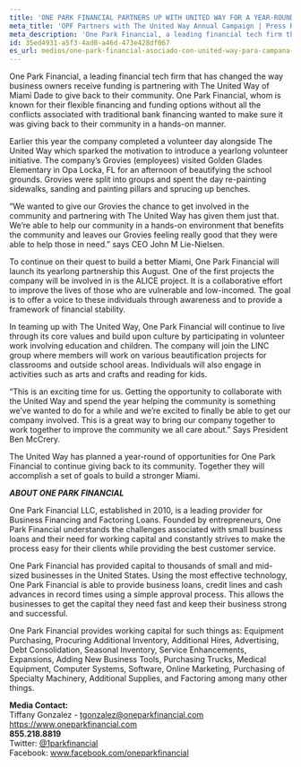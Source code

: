 ```yaml
---
title: 'ONE PARK FINANCIAL PARTNERS UP WITH UNITED WAY FOR A YEAR-ROUND CAMPAIGN'
meta_title: 'OPF Partners with The United Way Annual Campaign | Press Release'
meta_description: 'One Park Financial, a leading financial tech firm that has changed the way business owners receive funding is partnering with The United Way of Miami Dade to give back to their community.'
id: 35ed4931-a5f3-4ad0-a46d-473e428df067
es_url: medios/one-park-financial-asociado-con-united-way-para-campana-durante-todo-el-ano
---
```

One Park Financial, a leading financial tech firm that has changed the way business owners receive funding is partnering with The United Way of Miami Dade to give back to their community. One Park Financial, whom is known for their flexible financing and funding options without all the conflicts associated with traditional bank financing wanted to make sure it was giving back to their community in a hands-on manner.

Earlier this year the company completed a volunteer day alongside The United Way which sparked the motivation to introduce a yearlong volunteer initiative. The company’s Grovies (employees) visited Golden Glades Elementary in Opa Locka, FL for an afternoon of beautifying the school grounds. Grovies were split into groups and spent the day re-painting sidewalks, sanding and painting pillars and sprucing up benches.

“We wanted to give our Grovies the chance to get involved in the community and partnering with The United Way has given them just that. We’re able to help our community in a hands-on environment that benefits the community and leaves our Grovies feeling really good that they were able to help those in need.” says CEO John M Lie-Nielsen.

To continue on their quest to build a better Miami, One Park Financial will launch its yearlong partnership this August. One of the first projects the company will be involved in is the ALICE project. It is a collaborative effort to improve the lives of those who are vulnerable and low-incomed. The goal is to offer a voice to these individuals through awareness and to provide a framework of financial stability.

In teaming up with The United Way, One Park Financial will continue to live through its core values and build upon culture by participating in volunteer work involving education and children. The company will join the LINC group where members will work on various beautification projects for classrooms and outside school areas. Individuals will also engage in activities such as arts and crafts and reading for kids.

“This is an exciting time for us. Getting the opportunity to collaborate with the United Way and spend the year helping the community is something we’ve wanted to do for a while and we’re excited to finally be able to get our company involved. This is a great way to bring our company together to work together to improve the community we all care about.” Says President Ben McCrery.

The United Way has planned a year-round of opportunities for One Park Financial to continue giving back to its community. Together they will accomplish a set of goals to build a stronger Miami.

<strong><em>ABOUT ONE PARK FINANCIAL </em></strong>

One Park Financial LLC, established in 2010, is a leading provider for Business Financing and Factoring Loans. Founded by entrepreneurs, One Park Financial understands the challenges associated with small business loans and their need for working capital and constantly strives to make the process easy for their clients while providing the best customer service.

One Park Financial has provided capital to thousands of small and mid-sized businesses in the United States. Using the most effective technology, One Park Financial is able to provide business loans, credit lines and cash advances in record times using a simple approval process. This allows the businesses to get the capital they need fast and keep their business strong and successful.

One Park Financial provides working capital for such things as: Equipment Purchasing, Procuring Additional Inventory, Additional Hires, Advertising, Debt Consolidation, Seasonal Inventory, Service Enhancements, Expansions, Adding New Business Tools, Purchasing Trucks, Medical Equipment, Computer Systems, Software, Online Marketing, Purchasing of Specialty Machinery, Additional Supplies, and Factoring among many other things.

**Media Contact:** 
<br/>
Tiffany Gonzalez - tgonzalez@oneparkfinancial.com
<br/>
<a href="https://www.oneparkfinancial.com/">https://www.oneparkfinancial.com</a>
<br/>
**855.218.8819**
<br/>
Twitter: <a href="https://twitter.com/1parkfinancial">@1parkfinancial</a> 
<br/>
Facebook: <a href="https://www.facebook.com/oneparkfinancial">www.facebook.com/oneparkfinancial</a>
